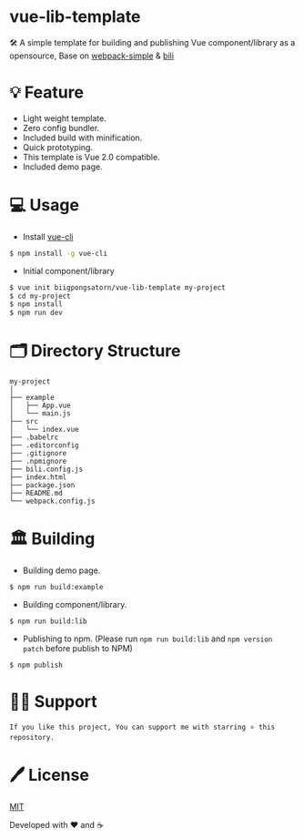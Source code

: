 # vue-lib-template
🛠 A simple template for building and publishing Vue component/library as a opensource, Base on [webpack-simple](https://github.com/vuejs-templates/webpack-simple) & [bili](https://github.com/egoist/bili)

# 💡 Feature
- Light weight template.
- Zero config bundler.
- Included build with minification.
- Quick prototyping.
- This template is Vue 2.0 compatible. 
- Included demo page.

# 💻 Usage

- Install [vue-cli](https://github.com/vuejs/vue-cli)
``` bash
$ npm install -g vue-cli 
```

- Initial component/library
``` bash
$ vue init biigpongsatorn/vue-lib-template my-project
$ cd my-project
$ npm install
$ npm run dev
```

# 🗂 Directory Structure

```
my-project
│
├── example
│   ├── App.vue
│   └── main.js
├── src
│   └── index.vue
├── .babelrc
├── .editorconfig
├── .gitignore
├── .npmignore
├── bili.config.js
├── index.html
├── package.json
├── README.md
└── webpack.config.js
```

# 🏛 Building
- Building demo page.
``` bash
$ npm run build:example
```

- Building component/library.
``` bash
$ npm run build:lib
```

- Publishing to npm. (Please run `npm run build:lib` and `npm version patch` before publish to NPM)
``` bash
$ npm publish
```

# 🙏🏻 Support

```
If you like this project, You can support me with starring ⭐ this repository.
```

# 🖊 License

[MIT](LICENSE)

Developed with ❤️ and ☕️ 
